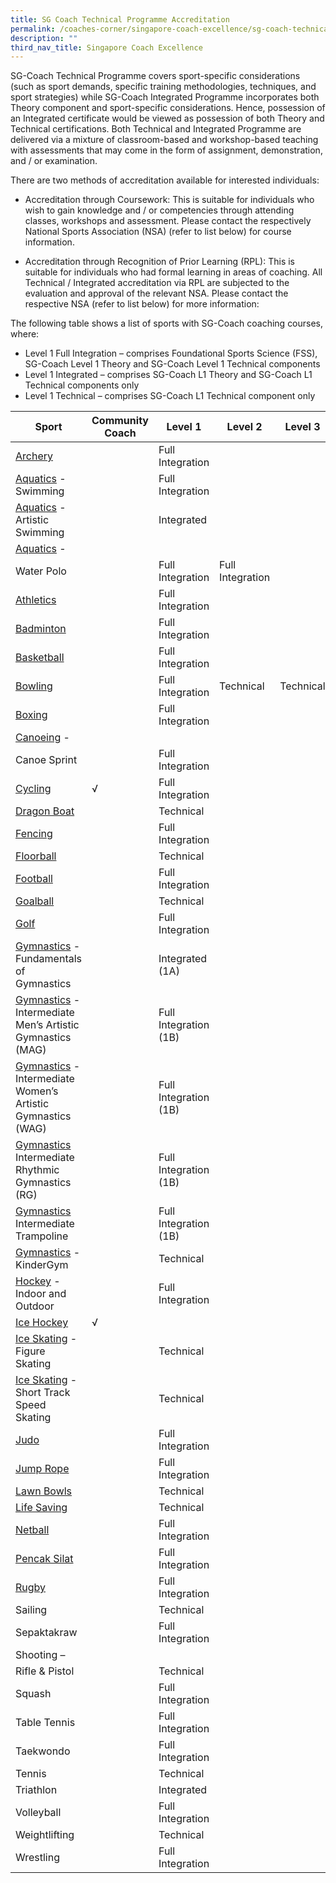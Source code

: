 ```yaml
---
title: SG Coach Technical Programme Accreditation
permalink: /coaches-corner/singapore-coach-excellence/sg-coach-technical-programme-accreditation/
description: ""
third_nav_title: Singapore Coach Excellence
---
```

SG-Coach Technical Programme covers sport-specific considerations (such as sport demands, specific training methodologies, techniques, and sport strategies) while SG-Coach Integrated Programme incorporates both Theory component and sport-specific considerations. Hence, possession of an Integrated certificate would be viewed as possession of both Theory and Technical certifications. Both Technical and Integrated Programme are delivered via a mixture of classroom-based and workshop-based teaching with assessments that may come in the form of assignment, demonstration, and / or examination.

There are two methods of accreditation available for interested individuals:

*   Accreditation through Coursework: This is suitable for individuals who wish to gain knowledge and / or competencies through attending classes, workshops and assessment. Please contact the respectively National Sports Association (NSA) (refer to list below) for course information.
    
*   Accreditation through Recognition of Prior Learning (RPL): This is suitable for individuals who had formal learning in areas of coaching. All Technical / Integrated accreditation via RPL are subjected to the evaluation and approval of the relevant NSA. Please contact the respective NSA (refer to list below) for more information:
    

The following table shows a list of sports with SG-Coach coaching courses, where:

*   Level 1 Full Integration – comprises Foundational Sports Science (FSS), SG-Coach Level 1 Theory and SG-Coach Level 1 Technical components
*   Level 1 Integrated – comprises SG-Coach L1 Theory and SG-Coach L1 Technical components only
*   Level 1 Technical – comprises SG-Coach L1 Technical component only

|Sport|Community Coach|Level 1|Level 2|Level 3|
|--- |--- |--- |--- |--- |
|[Archery](https://www.facebook.com/Archery.Singapore/)||Full Integration|||
|[Aquatics](http://www.swimming.org.sg/) - Swimming||Full Integration|||
|[Aquatics](http://www.swimming.org.sg/) - Artistic Swimming||Integrated|||
|[Aquatics](http://www.swimming.org.sg/) -
            Water Polo||Full Integration|Full Integration||
|[Athletics](http://www.singaporeathletics.org.sg/)||Full Integration|||
|[Badminton](http://www.singaporebadminton.org.sg/)||Full Integration|||
|[Basketball](http://bas.org.sg/)||Full Integration|||
|[Bowling](http://singaporebowling.org.sg/)||Full Integration|Technical|Technical|
|[Boxing](https://www.singapore-boxing.org/)||Full Integration|||
|[Canoeing](http://scf.org.sg/) -
            Canoe Sprint||Full Integration|||
|[Cycling](https://www.cycling.org.sg/)|√|Full Integration|||
|[Dragon Boat](http://sdba.org.sg/)||Technical|||
|[Fencing](https://www.fencingsingapore.org.sg/)||Full Integration|||
|[Floorball](https://www.revolutionise.sg/sgfloorball/)||Technical|||
|[Football](http://www.fas.org.sg/)||Full Integration|||
|[Goalball](https://sdsc.org.sg/)||Technical|||
|[Golf](https://sga.org.sg/)||Full Integration|||
|[Gymnastics](https://www.singaporegymnastics.org.sg/home/) - Fundamentals of Gymnastics||Integrated (1A)|||
|[Gymnastics](https://www.singaporegymnastics.org.sg/home/) - Intermediate Men’s Artistic Gymnastics (MAG)||Full Integration (1B)|||
|[Gymnastics](https://www.singaporegymnastics.org.sg/home/) - Intermediate Women’s Artistic Gymnastics (WAG)||Full Integration (1B)|||
|[Gymnastics](https://www.singaporegymnastics.org.sg/home/) Intermediate Rhythmic Gymnastics (RG)||Full Integration (1B)|||
|[Gymnastics](https://www.singaporegymnastics.org.sg/home/) Intermediate Trampoline||Full Integration (1B)|||
|[Gymnastics](https://www.singaporegymnastics.org.sg/home/) - KinderGym||Technical|||
|[Hockey](http://www.singaporehockey.org/) - Indoor and Outdoor||Full Integration|||
|[Ice Hockey](http://siha.org.sg/)|√||||
|[Ice Skating](https://www.sisa.org.sg/) - Figure Skating||Technical|||
|[Ice Skating](https://www.sisa.org.sg/) - Short Track Speed Skating||Technical|||
|[Judo](http://www.sjf.sg/)||Full Integration|||
|[Jump Rope](https://www.jrfs.org.sg/)||Full Integration|||
|[Lawn Bowls](https://www.lifeguard.sg/slss/)||Technical|||
|[Life Saving](https://www.lifeguard.sg/slss/)||Technical|||
|[Netball](http://www.netball.org.sg/)||Full Integration|||
|[Pencak Silat](http://persisi.org/)||Full Integration|||
|[Rugby](http://www.singaporerugby.com/)||Full Integration|||
|Sailing||Technical|||
|Sepaktakraw||Full Integration|||
|Shooting –
            Rifle & Pistol||Technical|||
|Squash||Full Integration|||
|Table Tennis||Full Integration|||
|Taekwondo||Full Integration|||
|Tennis||Technical|||
|Triathlon||Integrated|||
|Volleyball||Full Integration|||
|Weightlifting||Technical|||
|Wrestling||Full Integration|||